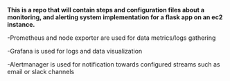 **This is a repo that will contain steps and configuration files about a monitoring, and alerting system implementation for a flask app on an ec2 instance.**

-Prometheus and node exporter are used for data metrics/logs gathering 

-Grafana is used for logs and data visualization

-Alertmanager is used for notification towards configured streams such as email or slack channels
